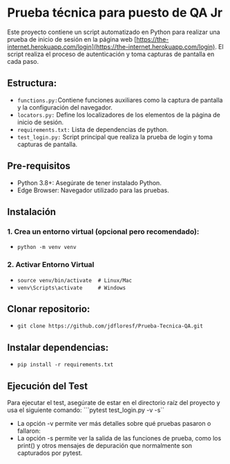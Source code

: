 # Prueba técnica para puesto de QA Jr

Este proyecto contiene un script automatizado en Python para realizar una prueba de inicio de 
sesión en la página web [https://the-internet.herokuapp.com/login](https://the-internet.herokuapp.com/login). 
El script realiza el proceso de autenticación y toma capturas de pantalla en cada paso.

## Estructura:
- ```functions.py:```Contiene funciones auxiliares como la captura de pantalla y la configuración del navegador.
- ```locators.py:``` Define los localizadores de los elementos de la página de inicio de sesión.
- ```requirements.txt:``` Lista de dependencias de python.
- ```test_login.py:``` Script principal que realiza la prueba de login y toma capturas de pantalla.

## Pre-requisitos
- Python 3.8+: Asegúrate de tener instalado Python.
- Edge Browser: Navegador utilizado para las pruebas.

## Instalación
### 1. Crea un entorno virtual (opcional pero recomendado):
- ```python -m venv venv```
### 2. Activar Entorno Virtual 
- ```source venv/bin/activate  # Linux/Mac```
- ```venv\Scripts\activate     # Windows```
## Clonar repositorio:
- ```git clone https://github.com/jdfloresf/Prueba-Tecnica-QA.git```

## Instalar dependencias:
- ```pip install -r requirements.txt```

## Ejecución del Test
Para ejecutar el test, asegúrate de estar en el directorio raíz del proyecto y usa el siguiente comando:
```pytest test_login.py -v -s``
- La opción -v permite ver más detalles sobre qué pruebas pasaron o fallaron:
- La opción -s permite ver la salida de las funciones de prueba, como los print() y otros mensajes de depuración que normalmente son capturados por pytest.
